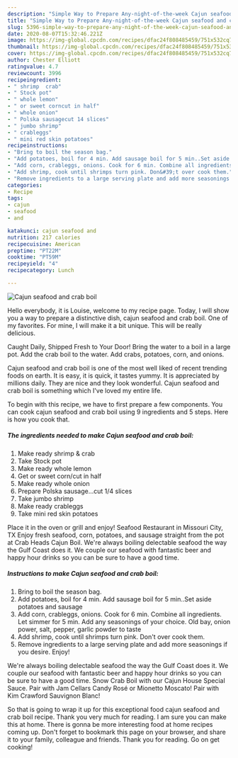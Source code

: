 ```yaml
---
description: "Simple Way to Prepare Any-night-of-the-week Cajun seafood and crab boil"
title: "Simple Way to Prepare Any-night-of-the-week Cajun seafood and crab boil"
slug: 5396-simple-way-to-prepare-any-night-of-the-week-cajun-seafood-and-crab-boil
date: 2020-08-07T15:32:46.221Z
image: https://img-global.cpcdn.com/recipes/dfac24f808485459/751x532cq70/cajun-seafood-and-crab-boil-recipe-main-photo.jpg
thumbnail: https://img-global.cpcdn.com/recipes/dfac24f808485459/751x532cq70/cajun-seafood-and-crab-boil-recipe-main-photo.jpg
cover: https://img-global.cpcdn.com/recipes/dfac24f808485459/751x532cq70/cajun-seafood-and-crab-boil-recipe-main-photo.jpg
author: Chester Elliott
ratingvalue: 4.7
reviewcount: 3996
recipeingredient:
- " shrimp  crab"
- " Stock pot"
- " whole lemon"
- " or sweet corncut in half"
- " whole onion"
- " Polska sausagecut 14 slices"
- " jumbo shrimp"
- " crableggs"
- " mini red skin potatoes"
recipeinstructions:
- "Bring to boil the season bag."
- "Add potatoes, boil for 4 min. Add sausage boil for 5 min..Set aside potatoes and sausage"
- "Add corn, crableggs, onions. Cook for 6 min. Combine all ingredients. Let simmer for 5 min. Add any seasonings of your choice. Old bay, onion power, salt, pepper, garlic powder to taste"
- "Add shrimp, cook until shrimps turn pink. Don&#39;t over cook them."
- "Remove ingredients to a large serving plate and add more seasonings if you desire. Enjoy!"
categories:
- Recipe
tags:
- cajun
- seafood
- and

katakunci: cajun seafood and 
nutrition: 217 calories
recipecuisine: American
preptime: "PT22M"
cooktime: "PT59M"
recipeyield: "4"
recipecategory: Lunch

---
```



![Cajun seafood and crab boil](https://img-global.cpcdn.com/recipes/dfac24f808485459/751x532cq70/cajun-seafood-and-crab-boil-recipe-main-photo.jpg)

Hello everybody, it is Louise, welcome to my recipe page. Today, I will show you a way to prepare a distinctive dish, cajun seafood and crab boil. One of my favorites. For mine, I will make it a bit unique. This will be really delicious.

Caught Daily, Shipped Fresh to Your Door! Bring the water to a boil in a large pot. Add the crab boil to the water. Add crabs, potatoes, corn, and onions.

Cajun seafood and crab boil is one of the most well liked of recent trending foods on earth. It is easy, it is quick, it tastes yummy. It is appreciated by millions daily. They are nice and they look wonderful. Cajun seafood and crab boil is something which I've loved my entire life.


To begin with this recipe, we have to first prepare a few components. You can cook cajun seafood and crab boil using 9 ingredients and 5 steps. Here is how you cook that.

<!--inarticleads1-->

##### The ingredients needed to make Cajun seafood and crab boil:

1. Make ready  shrimp &amp; crab
1. Take  Stock pot
1. Make ready  whole lemon
1. Get  or sweet corn/cut in half
1. Make ready  whole onion
1. Prepare  Polska sausage...cut 1/4 slices
1. Take  jumbo shrimp
1. Make ready  crableggs
1. Take  mini red skin potatoes


Place it in the oven or grill and enjoy! Seafood Restaurant in Missouri City, TX Enjoy fresh seafood, corn, potatoes, and sausage straight from the pot at Crab Heads Cajun Boil. We&#39;re always boiling delectable seafood the way the Gulf Coast does it. We couple our seafood with fantastic beer and happy hour drinks so you can be sure to have a good time. 

<!--inarticleads2-->

##### Instructions to make Cajun seafood and crab boil:

1. Bring to boil the season bag.
1. Add potatoes, boil for 4 min. Add sausage boil for 5 min..Set aside potatoes and sausage
1. Add corn, crableggs, onions. Cook for 6 min. Combine all ingredients. Let simmer for 5 min. Add any seasonings of your choice. Old bay, onion power, salt, pepper, garlic powder to taste
1. Add shrimp, cook until shrimps turn pink. Don&#39;t over cook them.
1. Remove ingredients to a large serving plate and add more seasonings if you desire. Enjoy!


We&#39;re always boiling delectable seafood the way the Gulf Coast does it. We couple our seafood with fantastic beer and happy hour drinks so you can be sure to have a good time. Snow Crab Boil with our Cajun House Special Sauce. Pair with Jam Cellars Candy Rosé or Mionetto Moscato! Pair with Kim Crawford Sauvignon Blanc! 

So that is going to wrap it up for this exceptional food cajun seafood and crab boil recipe. Thank you very much for reading. I am sure you can make this at home. There is gonna be more interesting food at home recipes coming up. Don't forget to bookmark this page on your browser, and share it to your family, colleague and friends. Thank you for reading. Go on get cooking!
